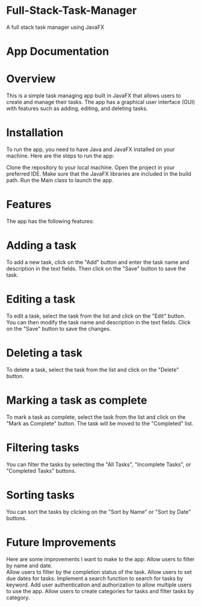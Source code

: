 # Full-Stack-Task-Manager
A full stack task manager using JavaFX

# App Documentation

# Overview
This is a simple task managing app built in JavaFX that allows users to create and manage their tasks. The app has a graphical user interface (GUI) with features such as adding, editing, and deleting tasks.

# Installation
To run the app, you need to have Java and JavaFX installed on your machine. Here are the steps to run the app:

Clone the repository to your local machine.
Open the project in your preferred IDE.
Make sure that the JavaFX libraries are included in the build path.
Run the Main class to launch the app.



# Features
The app has the following features:

# Adding a task
To add a new task, click on the "Add" button and enter the task name and description in the text fields. Then click on the "Save" button to save the task.

# Editing a task
To edit a task, select the task from the list and click on the "Edit" button. You can then modify the task name and description in the text fields. Click on the "Save" button to save the changes.

# Deleting a task
To delete a task, select the task from the list and click on the "Delete" button.

# Marking a task as complete
To mark a task as complete, select the task from the list and click on the "Mark as Complete" button. The task will be moved to the "Completed" list.

# Filtering tasks
You can filter the tasks by selecting the "All Tasks", "Incomplete Tasks", or "Completed Tasks" buttons.

# Sorting tasks
You can sort the tasks by clicking on the "Sort by Name" or "Sort by Date" buttons.

# Future Improvements
Here are some improvements I want to make to the app:
Allow users to filter by name and date.<br>
Allow users to filter by the completion status of the task.
Allow users to set due dates for tasks.
Implement a search function to search for tasks by keyword.
Add user authentication and authorization to allow multiple users to use the app.
Allow users to create categories for tasks and filter tasks by category.




